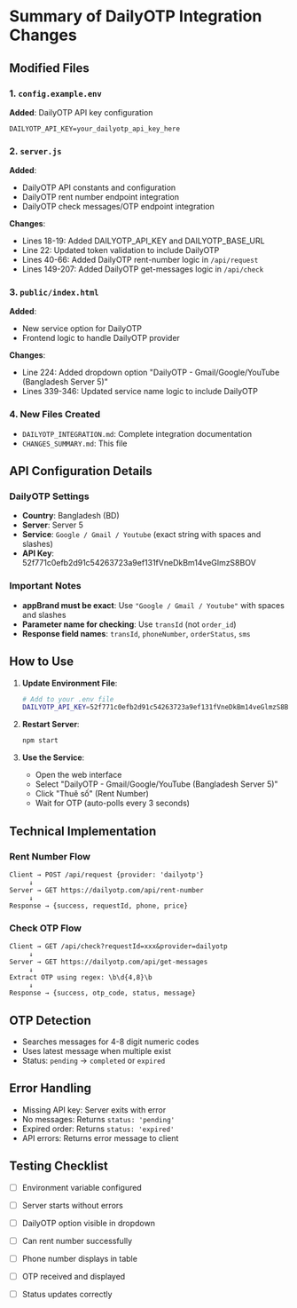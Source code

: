 # Summary of DailyOTP Integration Changes

## Modified Files

### 1. `config.example.env`
**Added**: DailyOTP API key configuration
```env
DAILYOTP_API_KEY=your_dailyotp_api_key_here
```

### 2. `server.js`
**Added**: 
- DailyOTP API constants and configuration
- DailyOTP rent number endpoint integration
- DailyOTP check messages/OTP endpoint integration

**Changes**:
- Lines 18-19: Added DAILYOTP_API_KEY and DAILYOTP_BASE_URL
- Line 22: Updated token validation to include DailyOTP
- Lines 40-66: Added DailyOTP rent-number logic in `/api/request`
- Lines 149-207: Added DailyOTP get-messages logic in `/api/check`

### 3. `public/index.html`
**Added**:
- New service option for DailyOTP
- Frontend logic to handle DailyOTP provider

**Changes**:
- Line 224: Added dropdown option "DailyOTP - Gmail/Google/YouTube (Bangladesh Server 5)"
- Lines 339-346: Updated service name logic to include DailyOTP

### 4. New Files Created
- `DAILYOTP_INTEGRATION.md`: Complete integration documentation
- `CHANGES_SUMMARY.md`: This file

## API Configuration Details

### DailyOTP Settings
- **Country**: Bangladesh (BD)
- **Server**: Server 5
- **Service**: `Google / Gmail / Youtube` (exact string with spaces and slashes)
- **API Key**: 52f771c0efb2d91c54263723a9ef131fVneDkBm14veGlmzS8BOV

### Important Notes
- **appBrand must be exact**: Use `"Google / Gmail / Youtube"` with spaces and slashes
- **Parameter name for checking**: Use `transId` (not `order_id`)
- **Response field names**: `transId`, `phoneNumber`, `orderStatus`, `sms`

## How to Use

1. **Update Environment File**:
   ```bash
   # Add to your .env file
   DAILYOTP_API_KEY=52f771c0efb2d91c54263723a9ef131fVneDkBm14veGlmzS8BOV
   ```

2. **Restart Server**:
   ```bash
   npm start
   ```

3. **Use the Service**:
   - Open the web interface
   - Select "DailyOTP - Gmail/Google/YouTube (Bangladesh Server 5)"
   - Click "Thuê số" (Rent Number)
   - Wait for OTP (auto-polls every 3 seconds)

## Technical Implementation

### Rent Number Flow
```
Client → POST /api/request {provider: 'dailyotp'}
     ↓
Server → GET https://dailyotp.com/api/rent-number
     ↓
Response → {success, requestId, phone, price}
```

### Check OTP Flow
```
Client → GET /api/check?requestId=xxx&provider=dailyotp
     ↓
Server → GET https://dailyotp.com/api/get-messages
     ↓
Extract OTP using regex: \b\d{4,8}\b
     ↓
Response → {success, otp_code, status, message}
```

## OTP Detection
- Searches messages for 4-8 digit numeric codes
- Uses latest message when multiple exist
- Status: `pending` → `completed` or `expired`

## Error Handling
- Missing API key: Server exits with error
- No messages: Returns `status: 'pending'`
- Expired order: Returns `status: 'expired'`
- API errors: Returns error message to client

## Testing Checklist
- [ ] Environment variable configured
- [ ] Server starts without errors
- [ ] DailyOTP option visible in dropdown
- [ ] Can rent number successfully
- [ ] Phone number displays in table
- [ ] OTP received and displayed
- [ ] Status updates correctly


